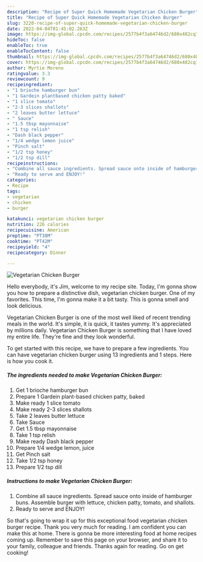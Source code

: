 ```yaml
---
description: "Recipe of Super Quick Homemade Vegetarian Chicken Burger"
title: "Recipe of Super Quick Homemade Vegetarian Chicken Burger"
slug: 3220-recipe-of-super-quick-homemade-vegetarian-chicken-burger
date: 2022-04-04T01:45:02.263Z
image: https://img-global.cpcdn.com/recipes/2577b4f3a64746d2/680x482cq70/vegetarian-chicken-burger-recipe-main-photo.jpg
hideToc: false
enableToc: true
enableTocContent: false
thumbnail: https://img-global.cpcdn.com/recipes/2577b4f3a64746d2/680x482cq70/vegetarian-chicken-burger-recipe-main-photo.jpg
cover: https://img-global.cpcdn.com/recipes/2577b4f3a64746d2/680x482cq70/vegetarian-chicken-burger-recipe-main-photo.jpg
author: Myrtie Moreno
ratingvalue: 3.3
reviewcount: 9
recipeingredient:
- "1 brioche hamburger bun"
- "1 Gardein plantbased chicken patty baked"
- "1 slice tomato"
- "2-3 slices shallots"
- "2 leaves butter lettuce"
- " Sauce"
- "1.5 tbsp mayonnaise"
- "1 tsp relish"
- "Dash black pepper"
- "1/4 wedge lemon juice"
- "Pinch salt"
- "1/2 tsp honey"
- "1/2 tsp dill"
recipeinstructions:
- "Combine all sauce ingredients. Spread sauce onto inside of hamburger buns. Assemble burger with lettuce, chicken patty, tomato, and shallots."
- "Ready to serve and ENJOY!"
categories:
- Recipe
tags:
- vegetarian
- chicken
- burger

katakunci: vegetarian chicken burger 
nutrition: 226 calories
recipecuisine: American
preptime: "PT38M"
cooktime: "PT42M"
recipeyield: "4"
recipecategory: Dinner

---
```



![Vegetarian Chicken Burger](https://img-global.cpcdn.com/recipes/2577b4f3a64746d2/680x482cq70/vegetarian-chicken-burger-recipe-main-photo.jpg)

Hello everybody, it's Jim, welcome to my recipe site. Today, I'm gonna show you how to prepare a distinctive dish, vegetarian chicken burger. One of my favorites. This time, I'm gonna make it a bit tasty. This is gonna smell and look delicious.

Vegetarian Chicken Burger is one of the most well liked of recent trending meals in the world. It's simple, it is quick, it tastes yummy. It's appreciated by millions daily. Vegetarian Chicken Burger is something that I have loved my entire life. They're fine and they look wonderful.




To get started with this recipe, we have to prepare a few ingredients. You can have vegetarian chicken burger using 13 ingredients and 1 steps. Here is how you cook it.

<!--inarticleads1-->

##### The ingredients needed to make Vegetarian Chicken Burger:

1. Get 1 brioche hamburger bun
1. Prepare 1 Gardein plant-based chicken patty, baked
1. Make ready 1 slice tomato
1. Make ready 2-3 slices shallots
1. Take 2 leaves butter lettuce
1. Take  Sauce
1. Get 1.5 tbsp mayonnaise
1. Take 1 tsp relish
1. Make ready Dash black pepper
1. Prepare 1/4 wedge lemon, juice
1. Get Pinch salt
1. Take 1/2 tsp honey
1. Prepare 1/2 tsp dill




<!--inarticleads2-->

##### Instructions to make Vegetarian Chicken Burger:

1. Combine all sauce ingredients. Spread sauce onto inside of hamburger buns. Assemble burger with lettuce, chicken patty, tomato, and shallots.
1. Ready to serve and ENJOY!



So that's going to wrap it up for this exceptional food vegetarian chicken burger recipe. Thank you very much for reading. I am confident you can make this at home. There is gonna be more interesting food at home recipes coming up. Remember to save this page on your browser, and share it to your family, colleague and friends. Thanks again for reading. Go on get cooking!
